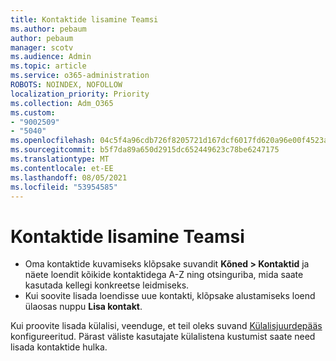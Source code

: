 ```yaml
---
title: Kontaktide lisamine Teamsi
ms.author: pebaum
author: pebaum
manager: scotv
ms.audience: Admin
ms.topic: article
ms.service: o365-administration
ROBOTS: NOINDEX, NOFOLLOW
localization_priority: Priority
ms.collection: Adm_O365
ms.custom:
- "9002509"
- "5040"
ms.openlocfilehash: 04c5f4a96cdb726f8205721d167dcf6017fd620a96e00f4523a70872ce56f6ad
ms.sourcegitcommit: b5f7da89a650d2915dc652449623c78be6247175
ms.translationtype: MT
ms.contentlocale: et-EE
ms.lasthandoff: 08/05/2021
ms.locfileid: "53954585"
---
```

# <a name="add-contacts-in-teams"></a>Kontaktide lisamine Teamsi

- Oma kontaktide kuvamiseks klõpsake suvandit **Kõned > Kontaktid** ja näete loendit kõikide kontaktidega A-Z ning otsinguriba, mida saate kasutada kellegi konkreetse leidmiseks. 
- Kui soovite lisada loendisse uue kontakti, klõpsake alustamiseks loend ülaosas nuppu **Lisa kontakt**.

Kui proovite lisada külalisi, veenduge, et teil oleks suvand [Külalisjuurdepääs](https://docs.microsoft.com/microsoftteams/set-up-guests) konfigureeritud. Pärast väliste kasutajate külalistena kustumist saate need lisada kontaktide hulka.
